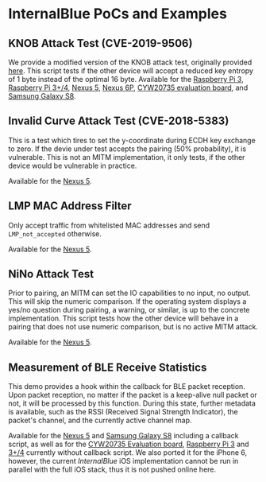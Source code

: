 InternalBlue PoCs and Examples
==============================


KNOB Attack Test (CVE-2019-9506)
--------------------------------
We provide a modified version of the KNOB attack test, originally provided [here](https://github.com/francozappa/knob).
This script tests if the other device will accept a reduced key entropy of 1 byte instead of the optimal 16 byte.
Available for the [Raspberry Pi 3](rpi3/KNOB_PoC.py), [Raspberry Pi 3+/4](rpi3p_rpi4/KNOB_PoC.py),
[Nexus 5](nexus5/KNOB_PoC.py), [Nexus 6P](nexus6p/KNOB_PoC.py), [CYW20735 evaluation board](eval_cyw20735/KNOB_PoC.py),
and [Samsung Galaxy S8](s8/KNOB_PoC.py).


Invalid Curve Attack Test (CVE-2018-5383)
-----------------------------------------
This is a test which tires to set the y-coordinate during ECDH key exchange to zero. If the devie under test accepts the pairing
(50% probability), it is vulnerable. This is not an MITM implementation, it only tests, if the other device would be vulnerable in practice.

Available for the [Nexus 5](nexus5/CVE_2018_5383_Invalid_Curve_Attack_PoC.py).

LMP MAC Address Filter
----------------------
Only accept traffic from whitelisted MAC addresses and send `LMP_not_accepted` otherwise.

Available for the [Nexus 5](nexus5/LMP_MAC_Address_Filter.py).

NiNo Attack Test
----------------
Prior to pairing, an MITM can set the IO capabilities to no input, no output. This will skip the numeric comparison.
If the operating system displays a yes/no question during pairing, a warning, or similar, is up to the concrete implementation.
This script tests how the other device will behave in a pairing that does not use numeric comparison, but is no
active MITM attack.

Available for the [Nexus 5](nexus5/NiNo_PoC.py).


Measurement of BLE Receive Statistics
-------------------------------------
This demo provides a hook within the callback for BLE packet reception. Upon packet reception, no matter if the
packet is a keep-alive null packet or not, it will be processed by this function. During this state, further
metadata is available, such as the RSSI (Received Signal Strength Indicator), the packet's channel, and the
currently active channel map.

Available for the [Nexus 5](nexus5/BLE_Reception_PoC.py) and [Samsung Galaxy S8](s8/BLE_Reception_PoC.py) including a callback script,
as well as for the [CYW20735 Evaluation board](eval_cyw20735/BLE_Reception_PoC.py), [Raspberry Pi 3](rpi3/BLE_Reception_PoC.py)
and [3+/4](rpi3p_rpi4/BLE_Reception_PoC.py) currently without callback script.
We also ported it for the iPhone 6, however, the current *InternalBlue* iOS implementation cannot be run in parallel
with the full iOS stack, thus it is not pushed online here.